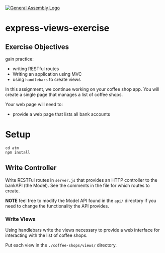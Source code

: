 [![General Assembly Logo](https://camo.githubusercontent.com/1a91b05b8f4d44b5bbfb83abac2b0996d8e26c92/687474703a2f2f692e696d6775722e636f6d2f6b6538555354712e706e67)](https://generalassemb.ly/education/web-development-immersive)

# express-views-exercise

## Exercise Objectives

gain practice:

* writing RESTful routes
* Writing an application using MVC
* using `handlebars` to create views

In this assignment, we continue working on your coffee shop app. You will
create a single page that manages a list of coffee shops.

Your web page will need to:

* provide a web page that lists all bank accounts 

# Setup

```
cd atm
npm install
```

## Write Controller

Write RESTFul routes in `server.js` that provides an HTTP controller to the
bankAPI (the Model). See the comments in the file for which routes to create.

__NOTE__ feel free to modify the Model API found in the `api/` directory if you
need to change the functionality the API provides.

### Write Views

Using handlebars write the views necessary to provide a web interface for
interacting with the list of coffee shops.

Put each view in the `./coffee-shops/views/` directory.
